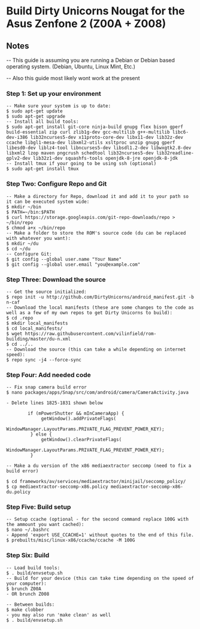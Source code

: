 # Build Dirty Unicorns Nougat for the Asus Zenfone 2 (Z00A + Z008)

## Notes

-- This guide is assuming you are running a Debian or Debian based operating system. (Debian, Ubuntu, Linux Mint, Etc.)

-- Also this guide most likely wont work at the present

### Step 1: Set up your environment 

```
-- Make sure your system is up to date:
$ sudo apt-get update
$ sudo apt-get upgrade
-- Install all build tools:
$ sudo apt-get install git-core ninja-build gnupg flex bison gperf build-essential zip curl zlib1g-dev gcc-multilib g++-multilib libc6-dev-i386 lib32ncurses5-dev x11proto-core-dev libx11-dev lib32z-dev ccache libgl1-mesa-dev libxml2-utils xsltproc unzip gnupg gperf libesd0-dev liblz4-tool libncurses5-dev libsdl1.2-dev libwxgtk2.8-dev libxml2 lzop maven pngcrush schedtool lib32ncurses5-dev lib32readline-gplv2-dev lib32z1-dev squashfs-tools openjdk-8-jre openjdk-8-jdk
-- Install tmux if your going to be using ssh (optional)
$ sudo apt-get install tmux
```

### Step Two: Configure Repo and Git  

```
-- Make a directory for Repo, download it and add it to your path so it can be executed system wide:
$ mkdir ~/bin
$ PATH=~/bin:$PATH
$ curl https://storage.googleapis.com/git-repo-downloads/repo > ~/bin/repo
$ chmod a+x ~/bin/repo
-- Make a folder to store the ROM's source code (du can be replaced with whatever you want):
$ mkdir ~/du 
$ cd ~/du
-- Configure Git:
$ git config --global user.name "Your Name"
$ git config --global user.email "you@example.com"
```

### Step Three: Download the source 

```
-- Get the source initialized:
$ repo init -u http://github.com/DirtyUnicorns/android_manifest.git -b n-caf
-- Download the local manifests (these are some changes to the code as well as a few of my own repos to get Dirty Unicorns to build):
$ cd .repo
$ mkdir local_manifests
$ cd local_manifests/
$ wget https://raw.githubusercontent.com/vilinfield/rom-building/master/du-n.xml
$ cd ../..
-- Download the source (this can take a while depending on internet speed):
$ repo sync -j4 --force-sync
```

### Step Four: Add needed code

```
-- Fix snap camera build error
$ nano packages/apps/Snap/src/com/android/camera/CameraActivity.java

- Delete lines 1825-1831 shown below

        if (mPowerShutter && mInCameraApp) {
             getWindow().addPrivateFlags(
                     WindowManager.LayoutParams.PRIVATE_FLAG_PREVENT_POWER_KEY);
         } else {
             getWindow().clearPrivateFlags(
                     WindowManager.LayoutParams.PRIVATE_FLAG_PREVENT_POWER_KEY);
         }
         
-- Make a du version of the x86 mediaextractor seccomp (need to fix a build error)

$ cd frameworks/av/services/mediaextractor/minijail/seccomp_policy/
$ cp mediaextractor-seccomp-x86.policy mediaextractor-seccomp-x86-du.policy
```

### Step Five: Build setup

```
-- Setup ccache (optional - for the second command replace 100G with the ammount you want cached):
$ nano ~/.bashrc
- Append 'export USE_CCACHE=1' without quotes to the end of this file.
$ prebuilts/misc/linux-x86/ccache/ccache -M 100G 
```

### Step Six: Build

```
-- Load build tools:
$ . build/envsetup.sh
-- Build for your device (this can take time depending on the speed of your computer):
$ brunch Z00A
- OR brunch Z008
```

```
-- Between builds:
$ make clobber
- you may also run 'make clean' as well
$ . build/envsetup.sh
```
